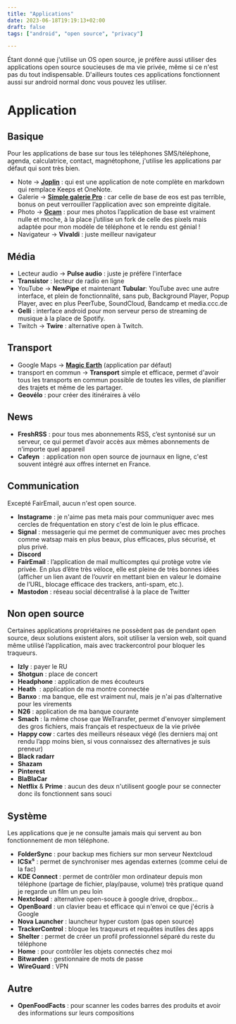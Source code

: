 ```yaml
---
title: "Applications"
date: 2023-06-18T19:19:13+02:00
draft: false
tags: ["android", "open source", "privacy"]

---
```


Étant donné que j'utilise un OS open source, je préfère aussi utiliser des applications open source soucieuses de ma vie privée, même si ce n'est pas du tout indispensable. D'ailleurs toutes ces applications fonctionnent aussi sur android normal donc vous pouvez les utiliser.

# Application

## Basique

Pour les applications de base sur tous les téléphones SMS/téléphone, agenda, calculatrice, contact, magnétophone, j'utilise les applications par défaut qui sont très bien.

- Note -> [**Joplin**](https://joplinapp.org) : qui est une application de note complète en markdown qui remplace Keeps et OneNote.
- Galerie -> [**Simple galerie Pro**](https://www.simplemobiletools.com) : car celle de base de eos est pas terrible, bonus on peut verrouiller l’application avec son empreinte digitale.
- Photo -> [**Gcam**](https://www.celsoazevedo.com/files/android/google-camera/dev-bsg/) : pour mes photos l’application de base est vraiment nulle et moche, à la place j’utilise un fork de celle des pixels mais adaptée pour mon modèle de téléphone et le rendu est génial !
- Navigateur -> **Vivaldi** : juste meilleur navigateur

## Média

- Lecteur audio -> **Pulse audio** : juste je préfère l'interface
- **Transistor** : lecteur de radio en ligne
- YouTube -> **NewPipe** et maintenant **Tubular**: YouTube avec une autre interface, et plein de fonctionnalité, sans pub, Background Player, Popup Player, avec en plus PeerTube, SoundCloud, Bandcamp et media.ccc.de
- **Gelli** : interface android pour mon serveur perso de streaming de musique à la place de Spotify.
- Twitch -> **Twire** : alternative open à Twitch.

## Transport

- Google Maps -> [**Magic Earth**](https://www.magicearth.com/) (application par défaut)
- transport en commun -> **Transport**
    simple et efficace, permet d'avoir tous les transports en commun possible de toutes les villes, de planifier des trajets et même de les partager.
- **Geovélo** : pour créer des itinéraires à vélo

## News

- **FreshRSS** : pour tous mes abonnements RSS, c’est syntonisé sur un serveur, ce qui permet d’avoir accès aux mêmes abonnements de n’importe quel appareil
- **Cafeyn**  : application non open source de journaux en ligne, c'est souvent intégré aux offres internet en France.

## Communication

Excepté FairEmail, aucun n'est open source.

- **Instagrame** : je n'aime pas meta mais pour communiquer avec mes cercles de fréquentation en story c'est de loin le plus efficace.
- **Signal** : messagerie qui me permet de communiquer avec mes proches comme watsap mais en plus beaux, plus efficaces, plus sécurisé, et plus privé.
- **Discord**
- **FairEmail** : l’application de mail multicomptes qui protège votre vie privée. En plus d’être très véloce, elle est pleine de très bonnes idées (afficher un lien avant de l’ouvrir en mettant bien en valeur le domaine de l’URL, blocage efficace des trackers, anti-spam, etc.).
- **Mastodon** : réseau social décentralisé à la place de Twitter

## Non open source

Certaines applications propriétaires ne possèdent pas de pendant open source, deux solutions existent alors, soit utiliser la version web, soit quand même utilisé l’application, mais avec trackercontrol pour bloquer les traqueurs.
- **Izly** : payer le RU
- **Shotgun** : place de concert
- **Headphone** : application de mes écouteurs
- **Heath**  : application de ma montre connectée
- **Banxo** : ma banque, elle est vraiment nul, mais je n'ai pas d’alternative pour les virements
- **N26** : application de ma banque courante
- **Smach** : la même chose que WeTransfer, permet d'envoyer simplement des gros fichiers, mais français et respectueux de la vie privée
- **Happy cow** : cartes des meilleurs réseaux végé (les derniers maj ont rendu l’app moins bien, si vous connaissez des alternatives je suis preneur)
- **Black radarr**
- **Shazam**
- **Pinterest**
- **BlaBlaCar**
- **Netflix** & **Prime** : aucun des deux n'utilisent google pour se connecter donc ils fonctionnent sans souci

## Système

Les applications que je ne consulte jamais mais qui servent au bon fonctionnement de mon téléphone.

- **FolderSync** : pour backup mes fichiers sur mon serveur Nextcloud
- **ICSx⁵** : permet de synchroniser mes agendas externes (comme celui de la fac)
- **KDE Connect** : permet de contrôler mon ordinateur depuis mon téléphone (partage de fichier, play/pause, volume) très pratique quand je regarde un film un peu loin
- **Nextcloud** : alternative open-souce à google drive, dropbox...
- **OpenBoard** : un clavier beau et efficace qui n'envoi ce que j'écris à Google
- **Nova Launcher** : launcheur hyper custom (pas open source)
- **TrackerControl** : bloque les traqueurs et requêtes inutiles des apps
- **Shelter** : permet de créer un profil professionnel séparé du reste du téléphone
- **Home** : pour contrôler les objets connectés chez moi
- **Bitwarden** : gestionnaire de mots de passe
- **WireGuard** : VPN

## Autre

- **OpenFoodFacts** : pour scanner les codes barres des produits et avoir des informations sur leurs compositions
